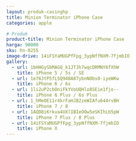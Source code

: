 ```yaml
---
layout: produk-casinghp
title: Minion Terminator iPhone Case
categories: apple

# Produk
product-title: Minion Terminator iPhone Case
harga: 90000
sku: hn-0255
image-drive: 14iFSYaMUGPfFpg_3ypNffNXM-7fjmbIO
gallery:
  - url: 1bHHGySbMAGQ_k1JTJh7wqcDRMNY6fXhW
    title: iPhone 5 / 5s / SE
  - url: 1e76JtPSfL5Q948A87ybnNObs0-iyeWKw
    title: iPhone 6 / 6s
  - url: 1li2uP2cbOniFkYVoUQHlo8SEie1fjo--
    title: iPhone 6 Plus / 6s Plus
  - url: 1_hMeOE11r4krFaHJB2zeWIAfu644rvBH
    title: iPhone 7 / 8
  - url: 1AQD8iKrkva4UXlIBIeOOw5eSKIhLb5pW
    title: iPhone 7 Plus / 8 Plus
  - url: 14iFSYaMUGPfFpg_3ypNffNXM-7fjmbIO
    title: iPhone X
---
```

